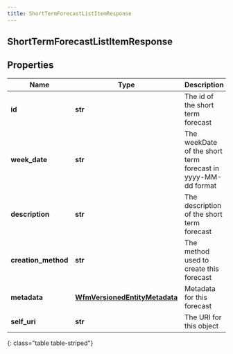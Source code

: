 ```yaml
---
title: ShortTermForecastListItemResponse
---
```

## ShortTermForecastListItemResponse

## Properties

|Name | Type | Description | Notes|
|------------ | ------------- | ------------- | -------------|
| **id** | **str** | The id of the short term forecast | |
| **week_date** | **str** | The weekDate of the short term forecast in yyyy-MM-dd format | |
| **description** | **str** | The description of the short term forecast | [optional] |
| **creation_method** | **str** | The method used to create this forecast | [optional] |
| **metadata** | [**WfmVersionedEntityMetadata**](WfmVersionedEntityMetadata.html) | Metadata for this forecast | |
| **self_uri** | **str** | The URI for this object | [optional] |
{: class="table table-striped"}


